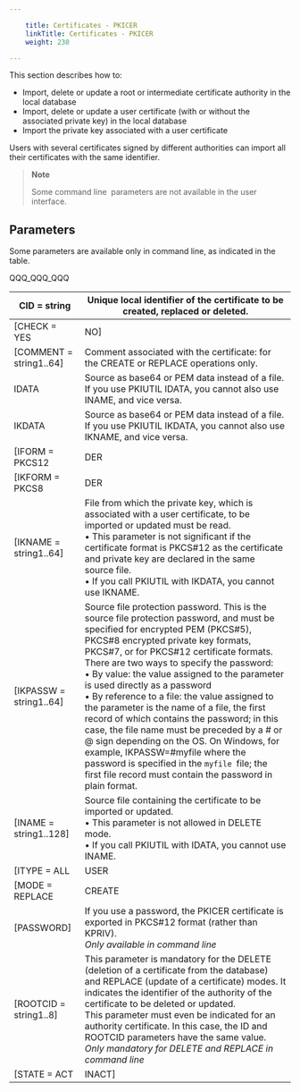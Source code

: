 ```yaml
---

    title: Certificates - PKICER
    linkTitle: Certificates - PKICER
    weight: 230

---
```

This section describes how to:

- Import,
    delete or update a root or intermediate certificate authority in the local
    database
- Import,
    delete or update a user certificate (with or without the associated private
    key) in the local database
- Import
    the private key associated with a user certificate

Users with several certificates signed by different authorities
can import all their certificates with the same identifier.

> **Note**
>
> Some command line  parameters are not available in the user interface.

## Parameters

Some parameters are available only in command line, as indicated in the table.

QQQ\_QQQ\_QQQ


| CID = string | Unique local identifier of the certificate to be created, replaced or deleted. |
| --- | --- |
| [CHECK = YES | NO] | Certificate check during import: this option is only applicable for a user or intermediate authority certificate.<br/> A check is performed:<br/> • To establish whether the root or intermediate authority certificate exists in the local database<br/> • On the certificate signature<br/> • To determine whether the public key matches the private key (if the private key is to be imported) |
| [COMMENT = string1..64] | Comment associated with the certificate: for the CREATE or REPLACE operations only. |
| IDATA  | Source as base64 or PEM data instead of a file. If you use PKIUTIL IDATA, you cannot also use INAME, and vice versa.  |
| IKDATA  | Source as base64 or PEM data instead of a file. If you use PKIUTIL IKDATA, you cannot also use IKNAME, and vice versa. |
| [IFORM = PKCS12 | DER | PEM | PKCS7] | Format of the certificate to be imported. It must be specified if the INAME parameter is set. |
| [IKFORM = PKCS8 | DER | PEM ] | Format of the private key to be imported. This parameter must be specified if the IKNAME parameter is set. *only in command line* |
| [IKNAME = string1..64] | File from which the private key, which is associated with a user certificate, to be imported or updated must be read.<br/> • This parameter is not significant if the certificate format is PKCS#12 as the certificate and private key are declared in the same source file.<br/> • If you call PKIUTIL with IKDATA, you cannot use IKNAME. |
| [IKPASSW = string1..64] | Source file protection password. This is the source file protection password, and must be specified for encrypted PEM (PKCS#5), PKCS#8 encrypted private key formats, PKCS#7, or for PKCS#12 certificate formats.<br/> There are two ways to specify the password:<br/> • By value: the value assigned to the parameter is used directly as a password<br/> • By reference to a file: the value assigned to the parameter is the name of a file, the first record of which contains the password; in this case, the file name must be preceded by a # or @ sign depending on the OS. On Windows, for example, IKPASSW=#myfile where the password is specified in the <span ><code>myfile </code></span>file; the first file record must contain the password in plain format. |
| [INAME = string1..128] | Source file containing the certificate to be imported or updated.<br/> • This parameter is not allowed in DELETE mode.<br/> • If you call PKIUTIL with IDATA, you cannot use INAME. |
| [ITYPE = ALL | USER | ROOT | INTER] | Type of certificate to be imported.<br/> This parameter is mandatory for the modes DELETE (deleting a certificate from the database) and REPLACE (updating a certificate).<br/> This field must be specified for an X.509 certificate, Version 1 or 2. The type of an X.509 version 3 certificate is determined automatically. For version 3, the ITYPE parameter is matched against the type detected:<br/> • ALL: certificate type not checked *only in command line*<br/> • USER: user certificate<br/> • ROOT: root authority certificate<br/> • INTER: intermediate authority certificate |
| [MODE = REPLACE | CREATE | DELETE] | Action on the certificate. The REPLACE action imports or updates an existing certificate in the database.<br/> If importing a certificate chain, user certificate and all intermediate authority certificates, all certificates are recorded in the local database. The user certificate is recorded with the identifier generated from the ID parameter. Intermediate authority certificates are recorded with internal identifiers in the local internal datafile and cannot be viewed. *only in command line* |
| [PASSWORD]  | If you use a password, the PKICER certificate is exported in PKCS#12 format (rather than KPRIV).<br/> *Only available in command line* |
| [ROOTCID = string1..8] | This parameter is mandatory for the DELETE (deletion of a certificate from the database) and REPLACE (update of a certificate) modes. It indicates the identifier of the authority of the certificate to be deleted or updated.<br/> This parameter must even be indicated for an authority certificate. In this case, the ID and ROOTCID parameters have the same value. *Only mandatory for DELETE and REPLACE in command line* |
| [STATE = ACT | INACT] | Status of the imported certificate.<br/> By default, the certificate is active and can be used by Transfer CFT. |

